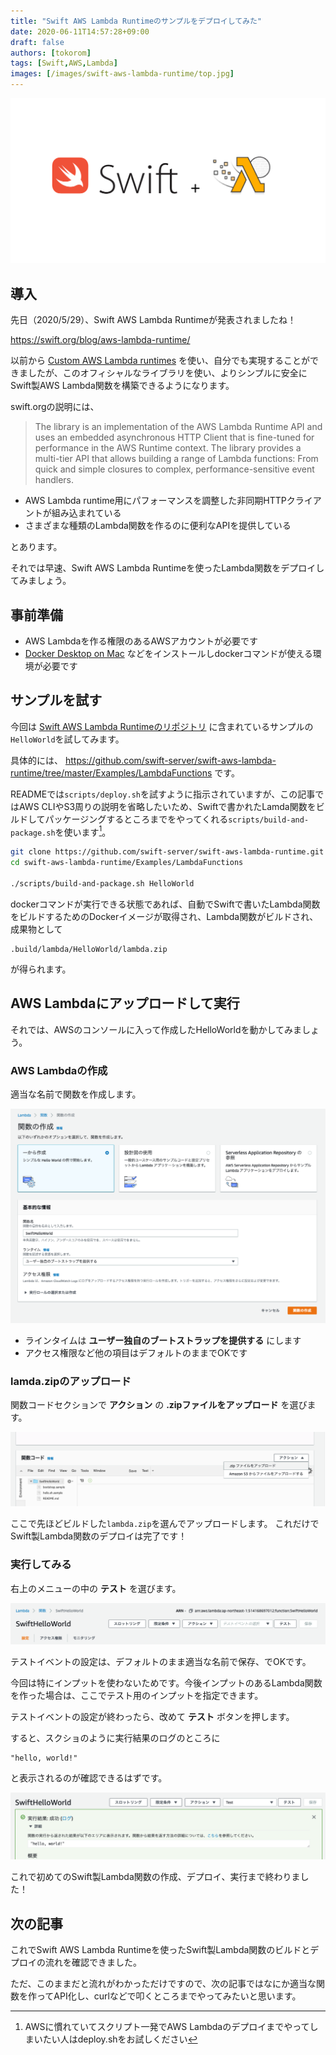 ```yaml
---
title: "Swift AWS Lambda Runtimeのサンプルをデプロイしてみた"
date: 2020-06-11T14:57:28+09:00
draft: false
authors: [tokorom]
tags: [Swift,AWS,Lambda]
images: [/images/swift-aws-lambda-runtime/top.jpg]
---
```


![image](/images/swift-aws-lambda-runtime/top.png)

## 導入

先日（2020/5/29）、Swift AWS Lambda Runtimeが発表されましたね！

https://swift.org/blog/aws-lambda-runtime/

以前から [Custom AWS Lambda runtimes](https://docs.aws.amazon.com/lambda/latest/dg/runtimes-custom.html) を使い、自分でも実現することができましたが、このオフィシャルなライブラリを使い、よりシンプルに安全にSwift製AWS Lambda関数を構築できるようになります。

swift.orgの説明には、

> The library is an implementation of the AWS Lambda Runtime API and uses an embedded asynchronous HTTP Client that is fine-tuned for performance in the AWS Runtime context. The library provides a multi-tier API that allows building a range of Lambda functions: From quick and simple closures to complex, performance-sensitive event handlers.

- AWS Lambda runtime用にパフォーマンスを調整した非同期HTTPクライアントが組み込まれている
- さまざまな種類のLambda関数を作るのに便利なAPIを提供している

とあります。

それでは早速、Swift AWS Lambda Runtimeを使ったLambda関数をデプロイしてみましょう。

## 事前準備

- AWS Lambdaを作る権限のあるAWSアカウントが必要です
- [Docker Desktop on Mac](https://docs.docker.com/docker-for-mac/install/) などをインストールしdockerコマンドが使える環境が必要です

## サンプルを試す

今回は [Swift AWS Lambda Runtimeのリポジトリ](https://github.com/swift-server/swift-aws-lambda-runtime) に含まれているサンプルの`HelloWorld`を試してみます。

具体的には、 https://github.com/swift-server/swift-aws-lambda-runtime/tree/master/Examples/LambdaFunctions です。

READMEでは`scripts/deploy.sh`を試すように指示されていますが、この記事ではAWS CLIやS3周りの説明を省略したいため、Swiftで書かれたLamda関数をビルドしてパッケージングするところまでをやってくれる`scripts/build-and-package.sh`を使います[^aws]。

[^aws]: AWSに慣れていてスクリプト一発でAWS Lambdaのデプロイまでやってしまいたい人はdeploy.shをお試しください

```sh
git clone https://github.com/swift-server/swift-aws-lambda-runtime.git
cd swift-aws-lambda-runtime/Examples/LambdaFunctions

./scripts/build-and-package.sh HelloWorld
```

dockerコマンドが実行できる状態であれば、自動でSwiftで書いたLambda関数をビルドするためのDockerイメージが取得され、Lambda関数がビルドされ、成果物として

```
.build/lambda/HelloWorld/lambda.zip
```

が得られます。


## AWS Lambdaにアップロードして実行

それでは、AWSのコンソールに入って作成したHelloWorldを動かしてみましょう。

### AWS Lambdaの作成

適当な名前で関数を作成します。

![image](/images/swift-aws-lambda-runtime/create-lambda.png)

- ラインタイムは **ユーザー独自のブートストラップを提供する** にします
- アクセス権限など他の項目はデフォルトのままでOKです

### lamda.zipのアップロード

関数コードセクションで **アクション** の **.zipファイルをアップロード** を選びます。

![image](/images/swift-aws-lambda-runtime/upload-zip.png)

ここで先ほどビルドした`lambda.zip`を選んでアップロードします。
これだけでSwift製Lambda関数のデプロイは完了です！

### 実行してみる

右上のメニューの中の **テスト** を選びます。

![image](/images/swift-aws-lambda-runtime/create-test.png)

テストイベントの設定は、デフォルトのまま適当な名前で保存、でOKです。

今回は特にインプットを使わないためです。今後インプットのあるLambda関数を作った場合は、ここでテスト用のインプットを指定できます。

テストイベントの設定が終わったら、改めて **テスト** ボタンを押します。

すると、スクショのように実行結果のログのところに

```
"hello, world!"
```

と表示されるのが確認できるはずです。

![image](/images/swift-aws-lambda-runtime/result.png)

これで初めてのSwift製Lambda関数の作成、デプロイ、実行まで終わりました！

## 次の記事

これでSwift AWS Lambda Runtimeを使ったSwift製Lambda関数のビルドとデプロイの流れを確認できました。

ただ、このままだと流れがわかっただけですので、次の記事ではなにか適当な関数を作ってAPI化し、curlなどで叩くところまでやってみたいと思います。




